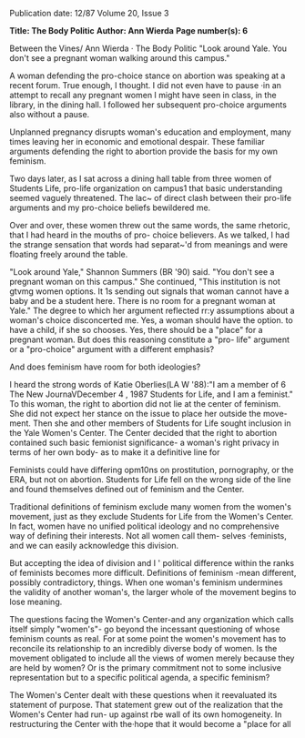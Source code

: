 Publication date: 12/87
Volume 20, Issue 3

**Title: The Body Politic**
**Author: Ann Wierda**
**Page number(s): 6**

Between the Vines/ Ann Wierda · 
The Body Politic 
"Look around Yale. You don't see a 
pregnant woman walking around this 
campus." 

A woman defending the pro-choice 
stance on abortion was speaking at a 
recent forum. True enough, I thought. 
I did not even have to pause ·in an 
attempt to recall any pregnant women 
I might have seen in class, in the 
library, in the dining hall. I followed 
her subsequent pro-choice arguments 
also without a pause. 

Unplanned 
pregnancy disrupts 
woman's 
education and employment, many 
times leaving her in economic and 
emotional 
despair. These familiar 
arguments defending the right to 
abortion provide the basis for my own 
feminism. 

Two days later, as I sat across a 
dining hall table from three women of 
Students 
Life, 
pro-life 
organization on campus1 that basic 
understanding seemed vaguely 
threatened. The lac~ of direct clash 
between their pro-life arguments and 
my pro-choice beliefs bewildered me. 

Over and over, these women threw out 
the same words, the same rhetoric, 
that I had heard in the mouths of pro-
choice believers. As we talked, I had 
the strange sensation that words had 
separat~'d from meanings and were 
floating freely around the table. 

"Look around Yale," Shannon 
Summers (BR '90) said. "You don't see 
a pregnant woman on this campus." 
She continued, "This institution is 
not gtvmg women options. It 1s 
sending out 
signals 
that 
woman cannot have a baby and be a 
student here. There is no room for a 
pregnant woman at Yale." The degree 
to which her argument reflected rr:y 
assumptions about a woman's choice 
disconcerted me. Yes, a woman should 
have the option. to have a child, if she 
so chooses. Yes, there should be a 
"place" for a pregnant woman. But 
does this reasoning constitute a "pro-
life" argument or a 
"pro-choice" 
argument with a different emphasis? 

And does feminism have room for both 
ideologies? 

I heard the strong words of Katie 
Oberlies(LA W '88):"I am a member of 
6 The New JournaVDecember 4 , 1987 
Students for Life, and I am a feminist." 
To this woman, the right to abortion 
did not lie at the center of feminism. 
She did not expect her stance on the 
issue to place her outside the move-
ment. Then she and other members of 
Students for Life sought inclusion in 
the Yale Women's Center. The Center 
decided that the right to abortion 
contained such 
basic femionist 
significance- a 
woman's right 
privacy in terms of her own body- as 
to make it a 
definitive line for 

Feminists could 
have 
differing opm10ns on prostitution, 
pornography, or the ERA, but not on 
abortion. Students for Life fell on the 
wrong side of the line and found 
themselves defined out of feminism 
and the Center. 

Traditional definitions of feminism 
exclude many women from 
the 
women's movement, just as they 
exclude Students for Life from the 
Women's Center. In fact, women have 
no unified political ideology and no 
comprehensive way of defining their 
interests. Not all women call them-
selves ·feminists, and we can easily 
acknowledge this division. 

But 
accepting the idea of division and
I ' 
political difference within the ranks of 
feminists 
becomes more 
difficult. 
Definitions of feminism -mean 
different, 
possibly contradictory, 
things. When one woman's feminism 
undermines the validity of another 
woman's, the larger whole of the 
movement begins to lose meaning. 

The questions facing the Women's 
Center-and any organization which 
calls 
itself simply "women's"- go 
beyond the incessant questioning of 
whose feminism counts as real. For at 
some point the women's movement has 
to reconcile its relationship to an 
incredibly diverse body of women. Is 
the movement obligated to include all 
the views of women merely because 
they are held by women? Or is the 
primary commitment not to some 
inclusive 
representation but to a 
specific political agenda, a specific 
feminism? 

The Women's Center dealt with 
these questions when it reevaluated its 
statement of purpose. That statement 
grew out of the realization that the 
Women's Center had run- up against 
rbe wall of its own homogeneity. In 
restructuring the Center with the·hope 
that it would become a "place for all
